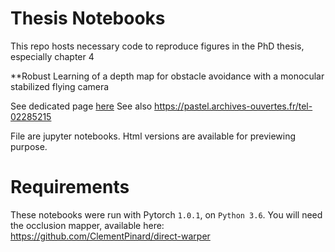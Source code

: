 # Thesis Notebooks

This repo hosts necessary code to reproduce figures in the PhD thesis, especially chapter 4

**Robust Learning of a depth map for obstacle avoidance with a monocular stabilized flying camera

See dedicated page [here](https://clementpinard.fr/phd_thesis/)
See also https://pastel.archives-ouvertes.fr/tel-02285215

File are jupyter notebooks. Html versions are available for previewing purpose.

# Requirements

These notebooks were run with Pytorch `1.0.1`, on `Python 3.6`.
You will need the occlusion mapper, available here: https://github.com/ClementPinard/direct-warper
